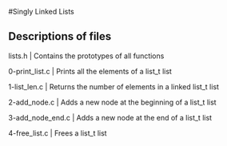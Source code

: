 #Singly Linked Lists

## Descriptions of files

lists.h | Contains the prototypes of all functions

0-print_list.c | Prints all the elements of a list_t list

1-list_len.c | Returns the number of elements in a linked list_t list

2-add_node.c | Adds a new node at the beginning of a list_t list

3-add_node_end.c | Adds a new node at the end of a list_t list

4-free_list.c | Frees a list_t list
